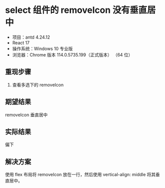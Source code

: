 # select 组件的 removeIcon 没有垂直居中

- 项目：antd 4.24.12
- React 17
- 操作系统：Windows 10 专业版
- 浏览器：Chrome 版本 114.0.5735.199（正式版本） （64 位）

## 重现步骤

1. 查看多选下的 removeIcon

## 期望结果

removeIcon 垂直居中

## 实际结果

偏下

## 解决方案

使用 flex 布局将 removeIcon 放在一行，然后使用 vertical-align: middle 将其垂直居中。
